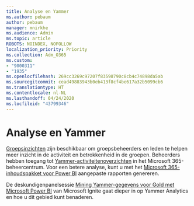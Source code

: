 ```yaml
---
title: Analyse en Yammer
ms.author: pebaum
author: pebaum
manager: mnirkhe
ms.audience: Admin
ms.topic: article
ROBOTS: NOINDEX, NOFOLLOW
localization_priority: Priority
ms.collection: Adm_O365
ms.custom:
- "9000311"
- "1935"
ms.openlocfilehash: 269cc3269c97207f83598790c8cb4c74898da5ab
ms.sourcegitcommit: cead49883943b0eb413f8cf4be617a32b5099cb6
ms.translationtype: HT
ms.contentlocale: nl-NL
ms.lasthandoff: 04/24/2020
ms.locfileid: "43799346"
---
```

# <a name="analytics-and-yammer"></a>Analyse en Yammer

[Groepsinzichten](https://support.office.com/article/view-group-insights-in-yammer-73f9fa6d-d442-4f25-9194-d5317c9328ab) zijn beschikbaar om groepsbeheerders en leden te helpen meer inzicht in de activiteit en betrokkenheid in de groepen. Beheerders hebben toegang tot [Yammer-activiteitenoverzichten](https://docs.microsoft.com/office365/admin/activity-reports/yammer-activity-report) in het Microsoft 365-beheercentrum. Voor een betere analyse, kunt u met het [Microsoft 365-inhoudspakket voor Power BI](https://docs.microsoft.com/office365/admin/usage-analytics/enable-usage-analytics) aangepaste rapporten genereren.

De deskundigenpanelsessie [Mining Yammer-gegevens voor Gold met Microsoft Power BI](https://aka.ms/MiningYammerDataIgnite2017) van Microsoft Ignite gaat dieper in op Yammer Analytics en hoe u dit gebied kunt benaderen.
